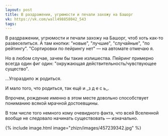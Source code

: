 ```yaml
---
layout: post
title: В раздражении, угрюмости и печали захожу на Башорг
vk: https://vk.com/wall498858042_543
tags:
---
```

В раздражении, угрюмости и печали захожу на Башорг, чтоб хоть как-то развеселиться. А там кнопки: "новые", "лучшие", "случайные", "по рейтингу". "Сортировки по пейрингу нет" — на автомате отмечаю я. 

Но в любом случае, зачем бы такие излишества. Пейринг примерно всегда один фиг один: "окружающая действительность/чувствующее существо".

...Угораздило ж родиться. 

И мало того, что родиться, так ещё и \_з д е с ь\_.

Впрочем, рождение именно в этом месте довольно способствует пониманию всякой мрачной достоевщины.

В том числе того немного кому очевидного факта, что всей Вселенной вообще не следовало начинать существовать — изначально.

{% include image.html image="zhizn/images/457239342.jpg" %}